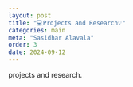 ```yaml
---
layout: post
title: "💻Projects and Research💡"
categories: main
meta: "Sasidhar Alavala"
order: 3
date: 2024-09-12
---
```


projects and research.
